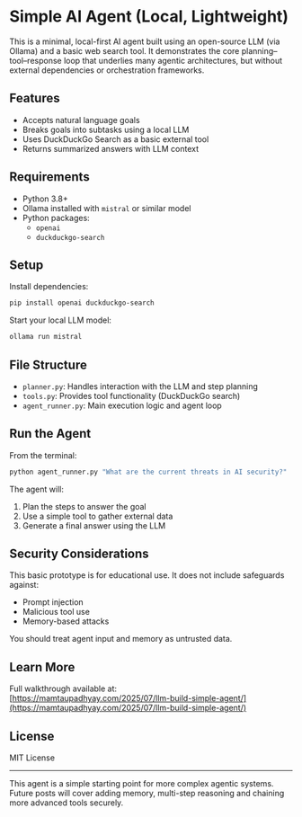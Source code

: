 # Simple AI Agent (Local, Lightweight)

This is a minimal, local-first AI agent built using an open-source LLM (via Ollama) and a basic web search tool. It demonstrates the core planning–tool–response loop that underlies many agentic architectures, but without external dependencies or orchestration frameworks.

## Features

- Accepts natural language goals
- Breaks goals into subtasks using a local LLM
- Uses DuckDuckGo Search as a basic external tool
- Returns summarized answers with LLM context

## Requirements

- Python 3.8+
- Ollama installed with `mistral` or similar model
- Python packages:
  - `openai`
  - `duckduckgo-search`

## Setup

Install dependencies:

```bash
pip install openai duckduckgo-search
```

Start your local LLM model:

```bash
ollama run mistral
```

## File Structure

- `planner.py`: Handles interaction with the LLM and step planning
- `tools.py`: Provides tool functionality (DuckDuckGo search)
- `agent_runner.py`: Main execution logic and agent loop

## Run the Agent

From the terminal:

```bash
python agent_runner.py "What are the current threats in AI security?"
```

The agent will:
1. Plan the steps to answer the goal
2. Use a simple tool to gather external data
3. Generate a final answer using the LLM

## Security Considerations

This basic prototype is for educational use. It does not include safeguards against:

- Prompt injection
- Malicious tool use
- Memory-based attacks

You should treat agent input and memory as untrusted data.

## Learn More

Full walkthrough available at:  
[https://mamtaupadhyay.com/2025/07/llm-build-simple-agent/](https://mamtaupadhyay.com/2025/07/llm-build-simple-agent/)

## License

MIT License

---

This agent is a simple starting point for more complex agentic systems. Future posts will cover adding memory, multi-step reasoning and chaining more advanced tools securely.
